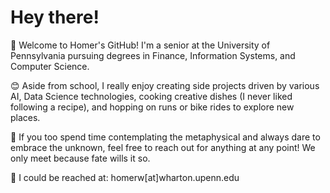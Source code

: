 # Hey there!
🏫  Welcome to Homer's GitHub! I'm a senior at the University of Pennsylvania pursuing degrees in Finance, Information Systems, and Computer Science. 

😊  Aside from school, I really enjoy creating side projects driven by various AI, Data Science technologies, cooking creative dishes (I never liked following a recipe), and hopping on runs or bike rides to explore new places. 

🌌  If you too spend time contemplating the metaphysical and always dare to embrace the unknown, feel free to reach out for anything at any point! We only meet because fate wills it so. 

📧  I could be reached at: homerw[at]wharton.upenn.edu
